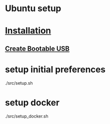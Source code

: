 # Ubuntu setup 



# [Installation](https://ubuntu.com/tutorials/install-ubuntu-desktop)
## [Create Bootable USB](https://ubuntu.com/tutorials/create-a-usb-stick-on-ubuntu)



# setup initial preferences
./src/setup.sh




# setup docker
./src/setup_docker.sh